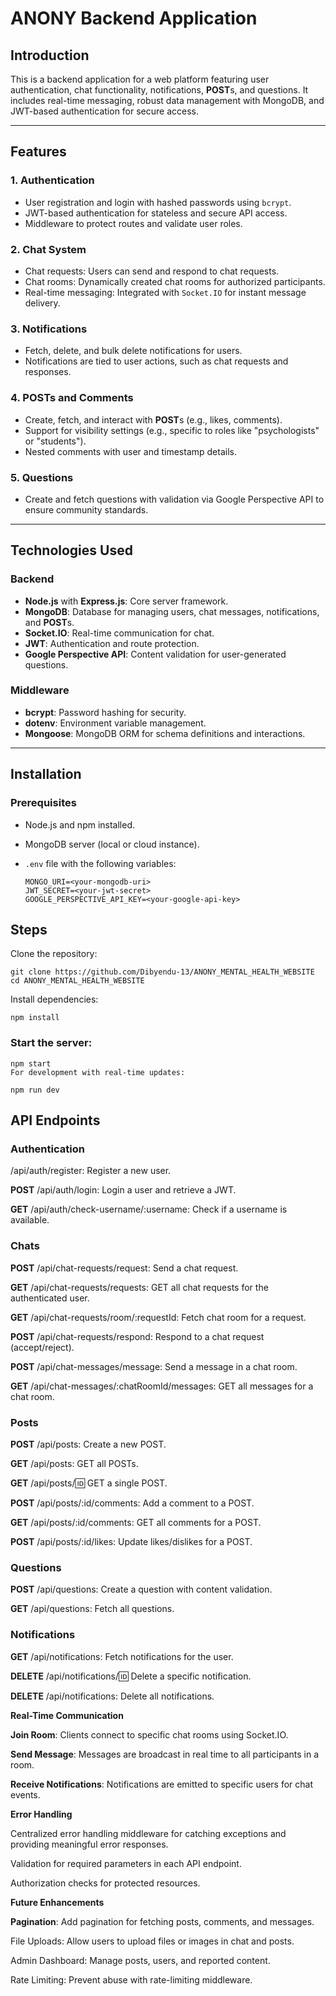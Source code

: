 # ANONY Backend Application

## Introduction

This is a backend application for a web platform featuring user authentication, chat functionality, notifications, **POST**s, and questions. It includes real-time messaging, robust data management with MongoDB, and JWT-based authentication for secure access.

---

## Features

### 1. Authentication
- User registration and login with hashed passwords using `bcrypt`.
- JWT-based authentication for stateless and secure API access.
- Middleware to protect routes and validate user roles.

### 2. Chat System
- Chat requests: Users can send and respond to chat requests.
- Chat rooms: Dynamically created chat rooms for authorized participants.
- Real-time messaging: Integrated with `Socket.IO` for instant message delivery.

### 3. Notifications
- Fetch, delete, and bulk delete notifications for users.
- Notifications are tied to user actions, such as chat requests and responses.

### 4. **POST**s and Comments
- Create, fetch, and interact with **POST**s (e.g., likes, comments).
- Support for visibility settings (e.g., specific to roles like "psychologists" or "students").
- Nested comments with user and timestamp details.

### 5. Questions
- Create and fetch questions with validation via Google Perspective API to ensure community standards.

---

## Technologies Used

### Backend
- **Node.js** with **Express.js**: Core server framework.
- **MongoDB**: Database for managing users, chat messages, notifications, and **POST**s.
- **Socket.IO**: Real-time communication for chat.
- **JWT**: Authentication and route protection.
- **Google Perspective API**: Content validation for user-generated questions.

### Middleware
- **bcrypt**: Password hashing for security.
- **dotenv**: Environment variable management.
- **Mongoose**: MongoDB ORM for schema definitions and interactions.

---

## Installation

### Prerequisites
- Node.js and npm installed.
- MongoDB server (local or cloud instance).
- `.env` file with the following variables:

  ```
  MONGO_URI=<your-mongodb-uri>
  JWT_SECRET=<your-jwt-secret>
  GOOGLE_PERSPECTIVE_API_KEY=<your-google-api-key>
  ```
## Steps

Clone the repository:

```
git clone https://github.com/Dibyendu-13/ANONY_MENTAL_HEALTH_WEBSITE
cd ANONY_MENTAL_HEALTH_WEBSITE
```
Install dependencies:

```
npm install
```

### Start the server:

```
npm start
For development with real-time updates:
```

```
npm run dev
```
## API Endpoints

### Authentication

 /api/auth/register: Register a new user.

**POST** /api/auth/login: Login a user and retrieve a JWT.

**GET** /api/auth/check-username/:username: Check if a username is available.

### Chats

**POST** /api/chat-requests/request: Send a chat request.

**GET** /api/chat-requests/requests: GET all chat requests for the authenticated user.

**GET** /api/chat-requests/room/:requestId: Fetch chat room for a request.

**POST** /api/chat-requests/respond: Respond to a chat request (accept/reject).

**POST** /api/chat-messages/message: Send a message in a chat room.

**GET** /api/chat-messages/:chatRoomId/messages: GET all messages for a chat room.

### Posts

**POST** /api/posts: Create a new POST.

**GET** /api/posts: GET all POSTs.

**GET** /api/posts/:id: GET a single POST.

**POST** /api/posts/:id/comments: Add a comment to a POST.

**GET** /api/posts/:id/comments: GET all comments for a POST.

**POST** /api/posts/:id/likes: Update likes/dislikes for a POST.

### Questions

**POST** /api/questions: Create a question with content validation.

**GET** /api/questions: Fetch all questions.

### Notifications

**GET** /api/notifications: Fetch notifications for the user.

**DELETE** /api/notifications/:id: Delete a specific notification.

**DELETE** /api/notifications: Delete all notifications.

**Real-Time Communication**

**Join Room**: Clients connect to specific chat rooms using Socket.IO.

**Send Message**: Messages are broadcast in real time to all participants in a room.

**Receive Notifications**: Notifications are emitted to specific users for chat events.

**Error Handling**

Centralized error handling middleware for catching exceptions and providing meaningful error responses.

Validation for required parameters in each API endpoint.

Authorization checks for protected resources.

**Future Enhancements**

**Pagination**: Add pagination for fetching posts, comments, and messages.

File Uploads: Allow users to upload files or images in chat and posts.

Admin Dashboard: Manage posts, users, and reported content.

Rate Limiting: Prevent abuse with rate-limiting middleware.
